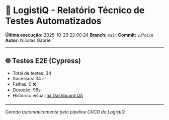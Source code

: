 # 📘 LogistiQ - Relatório Técnico de Testes Automatizados

**Última execução:** 2025-10-29 22:00:24
**Branch:** `main`
**Commit:** `23fd1c0`
**Autor:** Nicolas Gabriel

---

## 🌐 Testes E2E (Cypress)
- Total de testes: 34
- Sucessos: 34 ✅
- Falhas: 0 ❌
- Duração: 96s
- Histórico visual: [📊 Dashboard QA](https://nicolasgayb.github.io/LogistiQ)

---
_Gerado automaticamente pelo pipeline CI/CD do LogistiQ._
